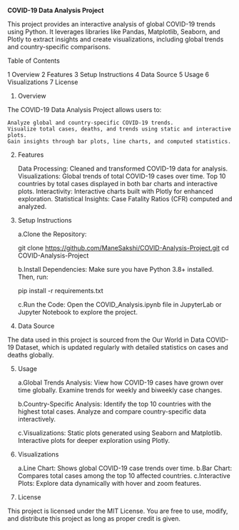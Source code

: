 **COVID-19 Data Analysis Project**

This project provides an interactive analysis of global COVID-19 trends using Python. It leverages libraries like Pandas, Matplotlib, Seaborn, and Plotly to extract insights and create visualizations, including global trends and country-specific comparisons.

Table of Contents

1    Overview
2    Features
3    Setup Instructions
4    Data Source
5    Usage
6    Visualizations
7    License

1) Overview

The COVID-19 Data Analysis Project allows users to:

    Analyze global and country-specific COVID-19 trends.
    Visualize total cases, deaths, and trends using static and interactive plots.
    Gain insights through bar plots, line charts, and computed statistics.

2) Features

    Data Processing: Cleaned and transformed COVID-19 data for analysis.
    Visualizations:
        Global trends of total COVID-19 cases over time.
        Top 10 countries by total cases displayed in both bar charts and interactive plots.
    Interactivity: Interactive charts built with Plotly for enhanced exploration.
    Statistical Insights: Case Fatality Ratios (CFR) computed and analyzed.

3) Setup Instructions

    a.Clone the Repository:

    git clone https://github.com/ManeSakshi/COVID-Analysis-Project.git
    cd COVID-Analysis-Project

    b.Install Dependencies: Make sure you have Python 3.8+ installed. Then, run:

    pip install -r requirements.txt

    c.Run the Code: Open the COVID_Analysis.ipynb file in JupyterLab or Jupyter Notebook to explore the project.

4) Data Source

The data used in this project is sourced from the Our World in Data COVID-19 Dataset, which is updated regularly with detailed statistics on cases and deaths globally.

5) Usage

    a.Global Trends Analysis:
        View how COVID-19 cases have grown over time globally.
        Examine trends for weekly and biweekly case changes.

    b.Country-Specific Analysis:
        Identify the top 10 countries with the highest total cases.
        Analyze and compare country-specific data interactively.

    c.Visualizations:
        Static plots generated using Seaborn and Matplotlib.
        Interactive plots for deeper exploration using Plotly.

6) Visualizations

    a.Line Chart: Shows global COVID-19 case trends over time.
    b.Bar Chart: Compares total cases among the top 10 affected countries.
    c.Interactive Plots: Explore data dynamically with hover and zoom features.

7) License

This project is licensed under the MIT License. You are free to use, modify, and distribute this project as long as proper credit is given.
